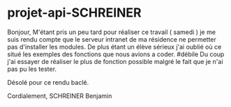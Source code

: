 # projet-api-SCHREINER

Bonjour,
M'étant pris un peu tard pour réaliser ce travail ( samedi ) je me suis rendu compte que le serveur intranet de ma résidence ne permetter pas d'installer les modules.
De plus étant un élève sérieux j'ai oublié où ce situé les exemples des fonctions que nous avions a coder. #débile 
Du coup j'ai essayer de réaliser le plus de fonction possible malgré le fait que je n'ai pas pu les tester.

Désolé pour ce rendu baclé.

Cordialement,
SCHREINER Benjamin
